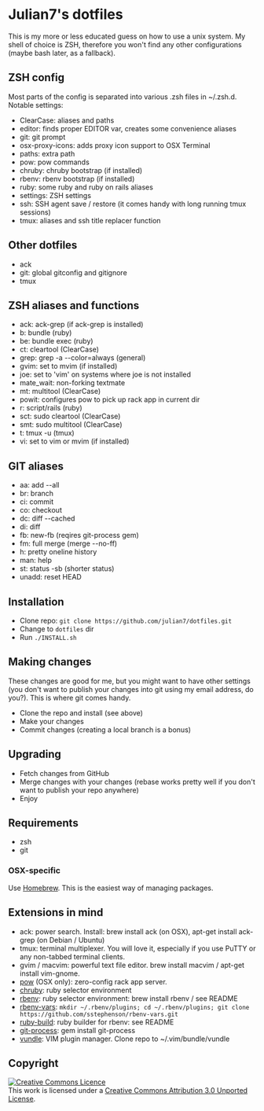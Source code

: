 # Julian7's dotfiles

This is my more or less educated guess on how to use a unix system. My shell of choice is ZSH, therefore you won't find any other configurations (maybe bash later, as a fallback).

## ZSH config

Most parts of the config is separated into various .zsh files in ~/.zsh.d. Notable settings:

* ClearCase: aliases and paths
* editor: finds proper EDITOR var, creates some convenience aliases
* git: git prompt
* osx-proxy-icons: adds proxy icon support to OSX Terminal
* paths: extra path
* pow: pow commands
* chruby: chruby bootstrap (if installed)
* rbenv: rbenv bootstrap (if installed)
* ruby: some ruby and ruby on rails aliases
* settings: ZSH settings
* ssh: SSH agent save / restore (it comes handy with long running tmux sessions)
* tmux: aliases and ssh title replacer function

## Other dotfiles

* ack
* git: global gitconfig and gitignore
* tmux

## ZSH aliases and functions

* ack: ack-grep (if ack-grep is installed)
* b: bundle (ruby)
* be: bundle exec (ruby)
* ct: cleartool (ClearCase)
* grep: grep -a --color=always (general)
* gvim: set to mvim (if installed)
* joe: set to 'vim' on systems where joe is not installed
* mate\_wait: non-forking textmate
* mt: multitool (ClearCase)
* powit: configures pow to pick up rack app in current dir
* r: script/rails (ruby)
* sct: sudo cleartool (ClearCase)
* smt: sudo multitool (ClearCase)
* t: tmux -u (tmux)
* vi: set to vim or mvim (if installed)

## GIT aliases

* aa: add --all
* br: branch
* ci: commit
* co: checkout
* dc: diff --cached
* di: diff
* fb: new-fb (reqires git-process gem)
* fm: full merge (merge --no-ff)
* h: pretty oneline history
* man: help
* st: status -sb (shorter status)
* unadd: reset HEAD

## Installation

* Clone repo: `git clone https://github.com/julian7/dotfiles.git`
* Change to `dotfiles` dir
* Run `./INSTALL.sh`

## Making changes

These changes are good for me, but you might want to have other settings (you don't want to publish your changes into git using my email address, do you?). This is where git comes handy.

* Clone the repo and install (see above)
* Make your changes
* Commit changes (creating a local branch is a bonus)

## Upgrading

* Fetch changes from GitHub
* Merge changes with your changes (rebase works pretty well if you don't want to publish your repo anywhere)
* Enjoy

## Requirements

* zsh
* git

### OSX-specific

Use [Homebrew](http://mxcl.github.com/homebrew/). This is the easiest way of managing packages.

## Extensions in mind

* ack: power search. Install: brew install ack (on OSX), apt-get install ack-grep (on Debian / Ubuntu)
* tmux: terminal multiplexer. You will love it, especially if you use PuTTY or any non-tabbed terminal clients.
* gvim / macvim: powerful text file editor. brew install macvim / apt-get install vim-gnome.
* [pow](http://pow.cx) (OSX only): zero-config rack app server.
* [chruby](https://github.com/postmodern/chruby): ruby selector environment
* [rbenv](https://github.com/sstephenson/rbenv): ruby selector environment: brew install rbenv / see README
* [rbenv-vars](https://github.com/sstephenson/rbenv-vars): `mkdir ~/.rbenv/plugins; cd ~/.rbenv/plugins; git clone https://github.com/sstephenson/rbenv-vars.git`
* [ruby-build](https://github.com/sstephenson/ruby-build): ruby builder for rbenv: see README
* [git-process](https://github.com/jdigger/git-process): gem install git-process
* [vundle](https://github.com/gmarik/vundle): VIM plugin manager. Clone repo to ~/.vim/bundle/vundle

## Copyright

[![Creative Commons Licence](http://i.creativecommons.org/l/by/3.0/88x31.png)](http://creativecommons.org/licenses/by/3.0/)  
This work is licensed under a [Creative Commons Attribution 3.0 Unported License](http://creativecommons.org/licenses/by/3.0/).
